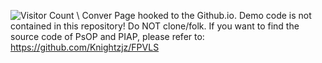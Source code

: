 ![Visitor Count](https://profile-counter.glitch.me/Knightzjz/count.svg)
\\
Conver Page hooked to the Github.io. Demo code is not contained in this repository! Do NOT clone/folk. 
If you want to find the source code of PsOP and PIAP, please refer to: https://github.com/Knightzjz/FPVLS
